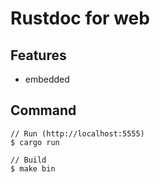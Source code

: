 # Rustdoc for web

## Features

- embedded

## Command

```
// Run (http://localhost:5555)
$ cargo run

// Build
$ make bin
```
